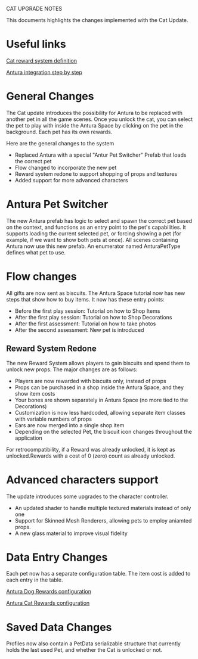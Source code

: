 CAT UPGRADE NOTES

This documents highlights the changes implemented with the Cat Update.

# Useful links
[Cat reward system definition](https://docs.google.com/spreadsheets/d/1GlJdBhl66x5CB0Lgt5N3O_JGkGwTveCe5PQLl-FAHLc)

[Antura integration step by step](https://docs.google.com/document/d/1kg49N5FazWJmktR4iAXE2HVI2Rong0s3jsyCMBkPXIk)

# General Changes
The Cat update introduces the possibility for Antura to be replaced with another pet in all the game scenes.
Once you unlock the cat, you can select the pet to play with inside the Antura Space by clicking on the pet in the background.
Each pet has its own rewards.

Here are the general changes to the system
- Replaced Antura with a special "Antur Pet Switcher" Prefab that loads the correct pet
- Flow changed to incorporate the new pet
- Reward system redone to support shopping of props and textures
- Added support for more advanced characters


# Antura Pet Switcher 

The new Antura prefab has logic to select and spawn the correct pet based on the context, and functions as an entry point to the pet's capabilities.
It supports loading the current selected pet, or forcing showing a pet (for example, if we want to show both pets at once).
All scenes containing Antura now use this new prefab.
An enumerator named AnturaPetType defines what pet to use.
	
# Flow changes
All gifts are now sent as biscuits.
The Antura Space tutorial now has new steps that show how to buy items. It now has these entry points:

- Before the first play session: Tutorial on how to Shop Items
- After the first play session: Tutorial on how to Shop Decorations
- After the first assessment: Tutorial on how to take photos
- After the second assessment: New pet is introduced

## Reward System Redone
The new Reward System allows players to gain biscuits and spend them to unlock new props. The major changes are as follows:
- Players are now rewarded with biscuits only, instead of props
- Props can be purchased in a shop inside the Antura Space, and they show item costs
- Your bones are shown separately in Antura Space (no more tied to the Decorations)
- Customization is now less hardcoded, allowing separate item classes with variable numbers of props
- Ears are now merged into a single shop item
- Depending on the selected Pet, the biscuit icon changes throughout the application
	
For retrocompatibility, if a Reward was already unlocked, it is kept as unlocked.Rewards with a cost of 0 (zero) count as already unlocked. 

# Advanced characters support
The update introduces some upgrades to the character controller.
- An updated shader to handle multiple textured materials instead of only one 
- Support for Skinned Mesh Renderers, allowing pets to employ aniamted props.
- A new glass material to improve visual fidelity

# Data Entry Changes
Each pet now has a separate configuration table. The item cost is added to each entry in the table.

[Antura Dog Rewards configuration](https://docs.google.com/spreadsheets/d/19noVtlaRO93bnSVEHkFY0vFdJgRpwLeQQLmMyb1yXxo)

[Antura Cat Rewards configuration](https://docs.google.com/spreadsheets/d/14Bl1XBLUx6oFLnI2XYfZJRcLE4Od_FT1tm48bQ87zh4)

# Saved Data Changes 

Profiles now also contain a PetData serializable structure that currently holds the last used Pet, and whether the Cat is unlocked or not.
